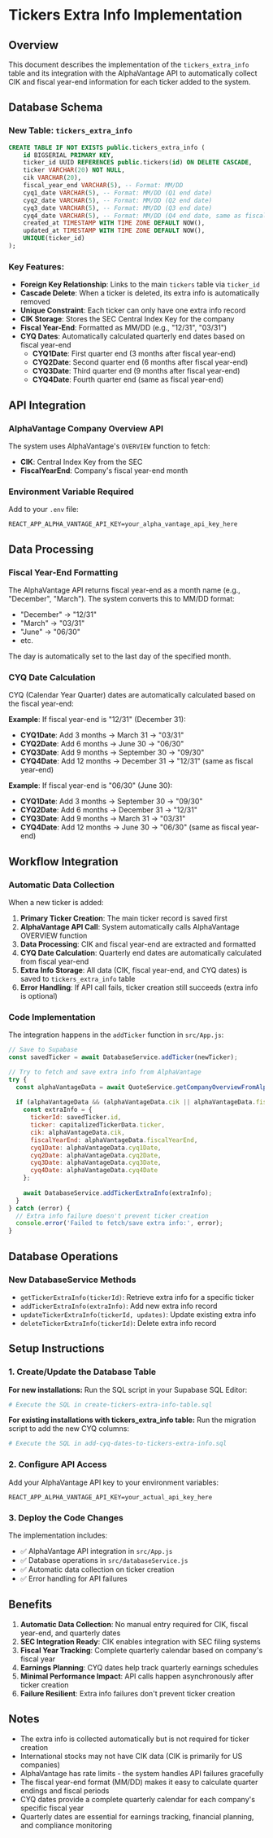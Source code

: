 # Tickers Extra Info Implementation

## Overview

This document describes the implementation of the `tickers_extra_info` table and its integration with the AlphaVantage API to automatically collect CIK and fiscal year-end information for each ticker added to the system.

## Database Schema

### New Table: `tickers_extra_info`

```sql
CREATE TABLE IF NOT EXISTS public.tickers_extra_info (
    id BIGSERIAL PRIMARY KEY,
    ticker_id UUID REFERENCES public.tickers(id) ON DELETE CASCADE,
    ticker VARCHAR(20) NOT NULL,
    cik VARCHAR(20),
    fiscal_year_end VARCHAR(5), -- Format: MM/DD
    cyq1_date VARCHAR(5), -- Format: MM/DD (Q1 end date)
    cyq2_date VARCHAR(5), -- Format: MM/DD (Q2 end date)
    cyq3_date VARCHAR(5), -- Format: MM/DD (Q3 end date)
    cyq4_date VARCHAR(5), -- Format: MM/DD (Q4 end date, same as fiscal_year_end)
    created_at TIMESTAMP WITH TIME ZONE DEFAULT NOW(),
    updated_at TIMESTAMP WITH TIME ZONE DEFAULT NOW(),
    UNIQUE(ticker_id)
);
```

### Key Features:
- **Foreign Key Relationship**: Links to the main `tickers` table via `ticker_id`
- **Cascade Delete**: When a ticker is deleted, its extra info is automatically removed
- **Unique Constraint**: Each ticker can only have one extra info record
- **CIK Storage**: Stores the SEC Central Index Key for the company
- **Fiscal Year-End**: Formatted as MM/DD (e.g., "12/31", "03/31")
- **CYQ Dates**: Automatically calculated quarterly end dates based on fiscal year-end
  - **CYQ1Date**: First quarter end (3 months after fiscal year-end)
  - **CYQ2Date**: Second quarter end (6 months after fiscal year-end)
  - **CYQ3Date**: Third quarter end (9 months after fiscal year-end)
  - **CYQ4Date**: Fourth quarter end (same as fiscal year-end)

## API Integration

### AlphaVantage Company Overview API

The system uses AlphaVantage's `OVERVIEW` function to fetch:
- **CIK**: Central Index Key from the SEC
- **FiscalYearEnd**: Company's fiscal year-end month

### Environment Variable Required

Add to your `.env` file:
```env
REACT_APP_ALPHA_VANTAGE_API_KEY=your_alpha_vantage_api_key_here
```

## Data Processing

### Fiscal Year-End Formatting

The AlphaVantage API returns fiscal year-end as a month name (e.g., "December", "March"). The system converts this to MM/DD format:

- "December" → "12/31"
- "March" → "03/31" 
- "June" → "06/30"
- etc.

The day is automatically set to the last day of the specified month.

### CYQ Date Calculation

CYQ (Calendar Year Quarter) dates are automatically calculated based on the fiscal year-end:

**Example**: If fiscal year-end is "12/31" (December 31):
- **CYQ1Date**: Add 3 months → March 31 → "03/31"
- **CYQ2Date**: Add 6 months → June 30 → "06/30"  
- **CYQ3Date**: Add 9 months → September 30 → "09/30"
- **CYQ4Date**: Add 12 months → December 31 → "12/31" (same as fiscal year-end)

**Example**: If fiscal year-end is "06/30" (June 30):
- **CYQ1Date**: Add 3 months → September 30 → "09/30"
- **CYQ2Date**: Add 6 months → December 31 → "12/31"
- **CYQ3Date**: Add 9 months → March 31 → "03/31"
- **CYQ4Date**: Add 12 months → June 30 → "06/30" (same as fiscal year-end)

## Workflow Integration

### Automatic Data Collection

When a new ticker is added:

1. **Primary Ticker Creation**: The main ticker record is saved first
2. **AlphaVantage API Call**: System automatically calls AlphaVantage OVERVIEW function
3. **Data Processing**: CIK and fiscal year-end are extracted and formatted
4. **CYQ Date Calculation**: Quarterly end dates are automatically calculated from fiscal year-end
5. **Extra Info Storage**: All data (CIK, fiscal year-end, and CYQ dates) is saved to `tickers_extra_info` table
6. **Error Handling**: If API call fails, ticker creation still succeeds (extra info is optional)

### Code Implementation

The integration happens in the `addTicker` function in `src/App.js`:

```javascript
// Save to Supabase
const savedTicker = await DatabaseService.addTicker(newTicker);

// Try to fetch and save extra info from AlphaVantage
try {
  const alphaVantageData = await QuoteService.getCompanyOverviewFromAlphaVantage(capitalizedTickerData.ticker);
  
  if (alphaVantageData && (alphaVantageData.cik || alphaVantageData.fiscalYearEnd)) {
    const extraInfo = {
      tickerId: savedTicker.id,
      ticker: capitalizedTickerData.ticker,
      cik: alphaVantageData.cik,
      fiscalYearEnd: alphaVantageData.fiscalYearEnd,
      cyq1Date: alphaVantageData.cyq1Date,
      cyq2Date: alphaVantageData.cyq2Date,
      cyq3Date: alphaVantageData.cyq3Date,
      cyq4Date: alphaVantageData.cyq4Date
    };
    
    await DatabaseService.addTickerExtraInfo(extraInfo);
  }
} catch (error) {
  // Extra info failure doesn't prevent ticker creation
  console.error('Failed to fetch/save extra info:', error);
}
```

## Database Operations

### New DatabaseService Methods

- `getTickerExtraInfo(tickerId)`: Retrieve extra info for a specific ticker
- `addTickerExtraInfo(extraInfo)`: Add new extra info record
- `updateTickerExtraInfo(tickerId, updates)`: Update existing extra info
- `deleteTickerExtraInfo(tickerId)`: Delete extra info record

## Setup Instructions

### 1. Create/Update the Database Table

**For new installations:**
Run the SQL script in your Supabase SQL Editor:
```bash
# Execute the SQL in create-tickers-extra-info-table.sql
```

**For existing installations with tickers_extra_info table:**
Run the migration script to add the new CYQ columns:
```bash
# Execute the SQL in add-cyq-dates-to-tickers-extra-info.sql
```

### 2. Configure API Access

Add your AlphaVantage API key to your environment variables:
```env
REACT_APP_ALPHA_VANTAGE_API_KEY=your_actual_api_key_here
```

### 3. Deploy the Code Changes

The implementation includes:
- ✅ AlphaVantage API integration in `src/App.js`
- ✅ Database operations in `src/databaseService.js`
- ✅ Automatic data collection on ticker creation
- ✅ Error handling for API failures

## Benefits

1. **Automatic Data Collection**: No manual entry required for CIK, fiscal year-end, and quarterly dates
2. **SEC Integration Ready**: CIK enables integration with SEC filing systems
3. **Fiscal Year Tracking**: Complete quarterly calendar based on company's fiscal year
4. **Earnings Planning**: CYQ dates help track quarterly earnings schedules
5. **Minimal Performance Impact**: API calls happen asynchronously after ticker creation
6. **Failure Resilient**: Extra info failures don't prevent ticker creation

## Notes

- The extra info is collected automatically but is not required for ticker creation
- International stocks may not have CIK data (CIK is primarily for US companies)
- AlphaVantage has rate limits - the system handles API failures gracefully
- The fiscal year-end format (MM/DD) makes it easy to calculate quarter endings and fiscal periods
- CYQ dates provide a complete quarterly calendar for each company's specific fiscal year
- Quarterly dates are essential for earnings tracking, financial planning, and compliance monitoring 